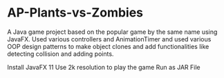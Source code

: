 # AP-Plants-vs-Zombies
A Java game project based on the popular game by the same name using JavaFX. Used various controllers and AnimationTimer and used various OOP design patterns to make object clones and add functionalities like detecting collision and adding points.

Install JavaFX 11
Use 2k resolution to play the game
Run as JAR File
